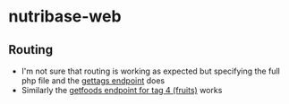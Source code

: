 # nutribase-web
## Routing
* I'm not sure that routing is working as expected but specifying the full php file and the [gettags endpoint](https://objectivedynamics.co.uk/nutribase.php/gettags) does
* Similarly the [getfoods endpoint for tag 4 (fruits)](https://objectivedynamics.co.uk/nutribase.php/getFoods?tagId=4) works
                                              

